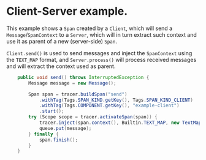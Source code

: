 # Client-Server example.

This example shows a `Span` created by a `Client`, which will send a `Message`/`SpanContext` to a `Server`, which will in turn extract such context and use it as parent of a new (server-side) `Span`.

`Client.send()` is used to send messages and inject the `SpanContext` using the `TEXT_MAP` format, and `Server.process()` will process received messages and will extract the context used as parent.

```java
    public void send() throws InterruptedException {
        Message message = new Message();

        Span span = tracer.buildSpan("send")
            .withTag(Tags.SPAN_KIND.getKey(), Tags.SPAN_KIND_CLIENT)
            .withTag(Tags.COMPONENT.getKey(), "example-client")
            .start();
        try (Scope scope = tracer.activateSpan(span)) {
            tracer.inject(span.context(), Builtin.TEXT_MAP, new TextMapInjectAdapter(message));
            queue.put(message);
        } finally {
            span.finish();
        }
    }
```
